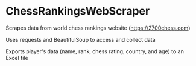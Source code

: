 # ChessRankingsWebScraper
Scrapes data from world chess rankings website (https://2700chess.com)

Uses requests and BeautifulSoup to access and collect data

Exports player's data (name, rank, chess rating, country, and age) to an Excel file
